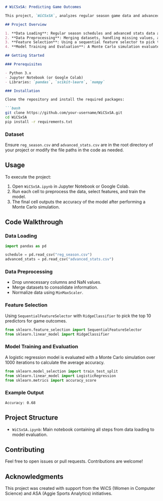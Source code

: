 ```markdown
# WiCSxSA: Predicting Game Outcomes

This project, `WiCSxSA`, analyzes regular season game data and advanced stats to predict game outcomes. The workflow leverages data preprocessing, feature selection, and machine learning techniques to build a predictive model.

## Project Overview

1. **Data Loading**: Regular season schedules and advanced stats data are loaded and cleaned.
2. **Data Preprocessing**: Merging datasets, handling missing values, and scaling features.
3. **Feature Selection**: Using a sequential feature selector to pick the most relevant features.
4. **Model Training and Evaluation**: A Monte Carlo simulation evaluates a logistic regression model's accuracy in predicting game outcomes.

## Getting Started

### Prerequisites

- Python 3.x
- Jupyter Notebook (or Google Colab)
- Libraries: `pandas`, `scikit-learn`, `numpy`

### Installation

Clone the repository and install the required packages:

```bash
git clone https://github.com/your-username/WiCSxSA.git
cd WiCSxSA
pip install -r requirements.txt
```

### Dataset

Ensure `reg_season.csv` and `advanced_stats.csv` are in the root directory of your project or modify the file paths in the code as needed.

## Usage

To execute the project:

1. Open `WiCSxSA.ipynb` in Jupyter Notebook or Google Colab.
2. Run each cell to preprocess the data, select features, and train the model.
3. The final cell outputs the accuracy of the model after performing a Monte Carlo simulation.

## Code Walkthrough

### Data Loading

```python
import pandas as pd

schedule = pd.read_csv("reg_season.csv")
advanced_stats = pd.read_csv("advanced_stats.csv")
```

### Data Preprocessing

- Drop unnecessary columns and NaN values.
- Merge datasets to consolidate information.
- Normalize data using `MinMaxScaler`.

### Feature Selection

Using `SequentialFeatureSelector` with `RidgeClassifier` to pick the top 10 predictors for game outcomes.

```python
from sklearn.feature_selection import SequentialFeatureSelector
from sklearn.linear_model import RidgeClassifier
```

### Model Training and Evaluation

A logistic regression model is evaluated with a Monte Carlo simulation over 1000 iterations to calculate the average accuracy.

```python
from sklearn.model_selection import train_test_split
from sklearn.linear_model import LogisticRegression
from sklearn.metrics import accuracy_score
```

### Example Output

```
Accuracy: 0.68
```

## Project Structure

- `WiCSxSA.ipynb`: Main notebook containing all steps from data loading to model evaluation.

## Contributing

Feel free to open issues or pull requests. Contributions are welcome!

## Acknowledgments

This project was created with support from the WiCS (Women in Computer Science) and ASA (Aggie Sports Analytics) initiatives.
```
